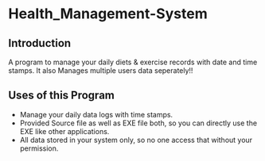 # Health_Management-System
## Introduction
A program to manage your daily diets & exercise records with date and time stamps.
It also Manages multiple users data seperately!!

## Uses of this Program
- Manage your daily data logs with time stamps.
- Provided Source file as well as EXE file both, so you can directly use the EXE like other applications.
- All data stored in your system only, so no one access that without your permission.
